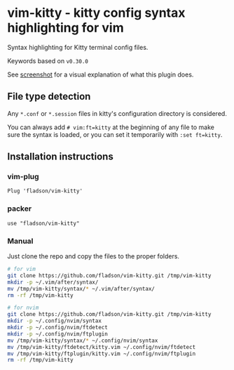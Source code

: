# vim-kitty - kitty config syntax highlighting for vim

Syntax highlighting for Kitty terminal config files.

Keywords based on `v0.30.0`

See [screenshot](https://github.com/fladson/vim-kitty/wiki) for a visual explanation of what this plugin does.

## File type detection

Any `*.conf` or `*.session` files in kitty's configuration directory is considered.

You can always add `# vim:ft=kitty` at the beginning of any file to make sure
the syntax is loaded, or you can set it temporarily with `:set ft=kitty`.

## Installation instructions

### vim-plug

```vim
Plug 'fladson/vim-kitty'
```

### packer

```vim
use "fladson/vim-kitty"
```

### Manual

Just clone the repo and copy the files to the proper folders.

```sh
# for vim
git clone https://github.com/fladson/vim-kitty.git /tmp/vim-kitty
mkdir -p ~/.vim/after/syntax/
mv /tmp/vim-kitty/syntax/* ~/.vim/after/syntax/
rm -rf /tmp/vim-kitty
```

```sh
# for nvim
git clone https://github.com/fladson/vim-kitty.git /tmp/vim-kitty
mkdir -p ~/.config/nvim/syntax
mkdir -p ~/.config/nvim/ftdetect
mkdir -p ~/.config/nvim/ftplugin
mv /tmp/vim-kitty/syntax/* ~/.config/nvim/syntax
mv /tmp/vim-kitty/ftdetect/kitty.vim ~/.config/nvim/ftdetect
mv /tmp/vim-kitty/ftplugin/kitty.vim ~/.config/nvim/ftplugin
rm -rf /tmp/vim-kitty
```
